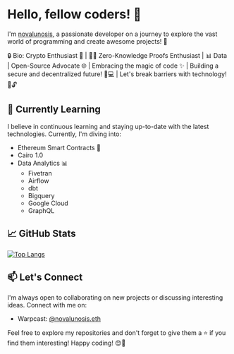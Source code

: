 # Hello, fellow coders! 👋

I'm [novalunosis](https://github.com/anovalunosis), a passionate developer on a journey to explore the vast world of programming and create awesome projects! 🚀

🔒 Bio: Crypto Enthusiast 🚀 | 🧙‍♂️ Zero-Knowledge Proofs Enthusiast | 📊 Data | Open-Source Advocate 🌐 | Embracing the magic of code ✨ | Building a secure and decentralized future! 🏰💻 | Let's break barriers with technology! 🌌🔓

## 🌱 Currently Learning

I believe in continuous learning and staying up-to-date with the latest technologies. Currently, I'm diving into:

- Ethereum Smart Contracts 🔗
- Cairo 1.0 
- Data Analytics 📊 
  - Fivetran
  - Airflow
  - dbt
  - Bigquery
  - Google Cloud
  - GraphQL

## 📈 GitHub Stats

[![Top Langs](https://github-readme-stats.vercel.app/api/top-langs/?username=anovalunosis)](https://github.com/anovalunosis/github-readme-stats)

## 📫 Let's Connect

I'm always open to collaborating on new projects or discussing interesting ideas. Connect with me on:

- Warpcast: [@novalunosis.eth](https://warpcast.com/novalunosis.eth)

Feel free to explore my repositories and don't forget to give them a ⭐️ if you find them interesting! Happy coding! 😊🎉
